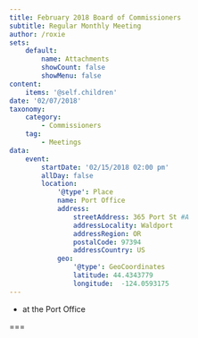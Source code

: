 ```yaml
---
title: February 2018 Board of Commissioners
subtitle: Regular Monthly Meeting
author: /roxie
sets:
    default:
        name: Attachments
        showCount: false
        showMenu: false
content:
    items: '@self.children'
date: '02/07/2018'
taxonomy:
    category: 
        - Commissioners
    tag: 
        - Meetings
data:
    event:
        startDate: '02/15/2018 02:00 pm'
        allDay: false
        location:
            '@type': Place
            name: Port Office
            address:
                streetAddress: 365 Port St #A
                addressLocality: Waldport
                addressRegion: OR
                postalCode: 97394
                addressCountry: US
            geo:
                '@type': GeoCoordinates
                latitude: 44.4343779
                longitude:  -124.0593175
---
```


- at the Port Office

===
